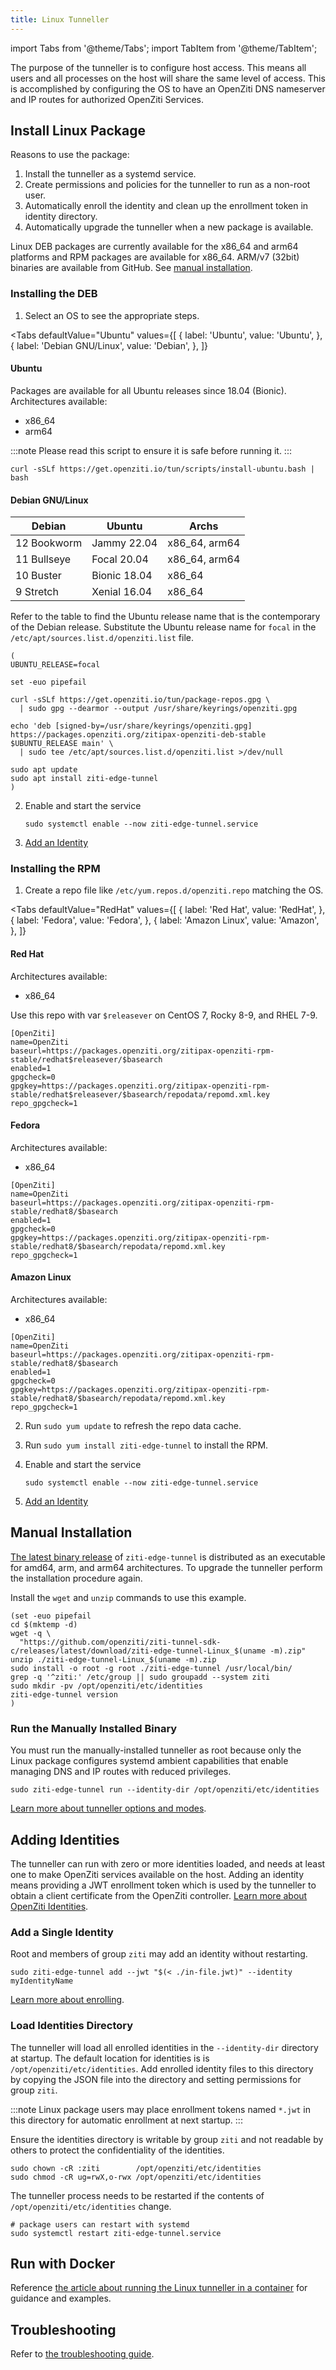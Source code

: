 ```yaml
---
title: Linux Tunneller
---
```


import Tabs from '@theme/Tabs';
import TabItem from '@theme/TabItem';

The purpose of the tunneller is to configure host access. This means all users and all processes on the host will share
the same level of access. This is accomplished by configuring the OS to have an OpenZiti DNS nameserver and IP routes
for authorized OpenZiti Services.

## Install Linux Package

Reasons to use the package:

1. Install the tunneller as a systemd service.
1. Create permissions and policies for the tunneller to run as a non-root user.
1. Automatically enroll the identity and clean up the enrollment token in identity directory.
1. Automatically upgrade the tunneller when a new package is available.

Linux DEB packages are currently available for the x86_64 and arm64 platforms and RPM packages are available for x86_64.
ARM/v7 (32bit) binaries are available from GitHub. See [manual installation](#manual-installation).

### Installing the DEB

1. Select an OS to see the appropriate steps.

<Tabs
  defaultValue="Ubuntu"
  values={[
      { label: 'Ubuntu', value: 'Ubuntu', },
      { label: 'Debian GNU/Linux', value: 'Debian', },
  ]}
>

<TabItem value="Ubuntu">

#### Ubuntu

Packages are available for all Ubuntu releases since 18.04 (Bionic).
<br/>
Architectures available:

* x86_64
* arm64

:::note
Please read this script to ensure it is safe before running it.
:::

```text
curl -sSLf https://get.openziti.io/tun/scripts/install-ubuntu.bash | bash
```

</TabItem>

<TabItem value="Debian">

#### Debian GNU/Linux

| Debian      | Ubuntu       | Archs         |
|-------------|--------------|---------------|
| 12 Bookworm | Jammy 22.04  | x86_64, arm64 |
| 11 Bullseye | Focal 20.04  | x86_64, arm64 |
| 10 Buster   | Bionic 18.04 | x86_64        |
|  9 Stretch  | Xenial 16.04 | x86_64        |

Refer to the table to find the Ubuntu release name that is the contemporary of the Debian release. Substitute the Ubuntu
release name for `focal` in the `/etc/apt/sources.list.d/openziti.list` file.

```text
(
UBUNTU_RELEASE=focal

set -euo pipefail

curl -sSLf https://get.openziti.io/tun/package-repos.gpg \
  | sudo gpg --dearmor --output /usr/share/keyrings/openziti.gpg

echo 'deb [signed-by=/usr/share/keyrings/openziti.gpg] https://packages.openziti.org/zitipax-openziti-deb-stable $UBUNTU_RELEASE main' \
  | sudo tee /etc/apt/sources.list.d/openziti.list >/dev/null

sudo apt update
sudo apt install ziti-edge-tunnel
)
```

</TabItem>
</Tabs>

2. Enable and start the service

    ```text
    sudo systemctl enable --now ziti-edge-tunnel.service
    ```

2. [Add an Identity](#adding-identities)

### Installing the RPM

1. Create a repo file like `/etc/yum.repos.d/openziti.repo` matching the OS.

<Tabs
  defaultValue="RedHat"
  values={[
      { label: 'Red Hat', value: 'RedHat', },
      { label: 'Fedora', value: 'Fedora', },
      { label: 'Amazon Linux', value: 'Amazon', },
  ]}
>
<TabItem value="RedHat">

#### Red Hat

Architectures available:

* x86_64

Use this repo with var `$releasever` on CentOS 7, Rocky 8-9, and RHEL 7-9.

```text
[OpenZiti]
name=OpenZiti
baseurl=https://packages.openziti.org/zitipax-openziti-rpm-stable/redhat$releasever/$basearch
enabled=1
gpgcheck=0
gpgkey=https://packages.openziti.org/zitipax-openziti-rpm-stable/redhat$releasever/$basearch/repodata/repomd.xml.key
repo_gpgcheck=1
```

</TabItem>

<TabItem value="Fedora">

#### Fedora

Architectures available:

* x86_64

```text
[OpenZiti]
name=OpenZiti
baseurl=https://packages.openziti.org/zitipax-openziti-rpm-stable/redhat8/$basearch
enabled=1
gpgcheck=0
gpgkey=https://packages.openziti.org/zitipax-openziti-rpm-stable/redhat8/$basearch/repodata/repomd.xml.key
repo_gpgcheck=1
```

</TabItem>

<TabItem value="Amazon">

#### Amazon Linux

Architectures available:

* x86_64

```text
[OpenZiti]
name=OpenZiti
baseurl=https://packages.openziti.org/zitipax-openziti-rpm-stable/redhat8/$basearch
enabled=1
gpgcheck=0
gpgkey=https://packages.openziti.org/zitipax-openziti-rpm-stable/redhat8/$basearch/repodata/repomd.xml.key
repo_gpgcheck=1
```

</TabItem>
</Tabs>

2. Run `sudo yum update` to refresh the repo data cache.
2. Run `sudo yum install ziti-edge-tunnel` to install the RPM.
2. Enable and start the service

    ```text
    sudo systemctl enable --now ziti-edge-tunnel.service
    ```

2. [Add an Identity](#adding-identities)

## Manual Installation

[The latest binary release](https://github.com/openziti/ziti-tunnel-sdk-c/releases/latest/) of `ziti-edge-tunnel` is
distributed as an executable for amd64, arm, and arm64 architectures. To upgrade the tunneller perform the installation
procedure again.

Install the `wget` and `unzip` commands to use this example.

```text
(set -euo pipefail
cd $(mktemp -d)
wget -q \
  "https://github.com/openziti/ziti-tunnel-sdk-c/releases/latest/download/ziti-edge-tunnel-Linux_$(uname -m).zip"
unzip ./ziti-edge-tunnel-Linux_$(uname -m).zip
sudo install -o root -g root ./ziti-edge-tunnel /usr/local/bin/
grep -q '^ziti:' /etc/group || sudo groupadd --system ziti
sudo mkdir -pv /opt/openziti/etc/identities
ziti-edge-tunnel version
)
```

### Run the Manually Installed Binary

You must run the manually-installed tunneller as root because only the Linux package configures systemd ambient
capabilities that enable managing DNS and IP routes with reduced privileges.

```text
sudo ziti-edge-tunnel run --identity-dir /opt/openziti/etc/identities
```

[Learn more about tunneller options and modes](./linux-tunnel-options.md).

## Adding Identities

The tunneller can run with zero or more identities loaded, and needs at least one to make OpenZiti services available on
the host. Adding an identity means providing a JWT enrollment token which is used by the tunneller to obtain a client
certificate from the OpenZiti controller. [Learn more about OpenZiti Identities](/learn/core-concepts/identities/overview.mdx).

### Add a Single Identity

Root and members of group `ziti` may add an identity without restarting. 

```text
sudo ziti-edge-tunnel add --jwt "$(< ./in-file.jwt)" --identity myIdentityName
```

[Learn more about enrolling](/learn/core-concepts/identities/20-enrolling.md).

### Load Identities Directory

The tunneller will load all enrolled identities in the `--identity-dir` directory at startup. The default location for
identities is is `/opt/openziti/etc/identities`. Add enrolled identity files to this directory by copying the JSON file
into the directory and setting permissions for group `ziti`.

:::note
Linux package users may place enrollment tokens named `*.jwt` in this directory for automatic enrollment at next
startup.
:::

Ensure the identities directory is writable by group `ziti` and not readable by others to protect the confidentiality of
the identities.

```text
sudo chown -cR :ziti        /opt/openziti/etc/identities
sudo chmod -cR ug=rwX,o-rwx /opt/openziti/etc/identities
```

The tunneller process needs to be restarted if the contents of `/opt/openziti/etc/identities` change.

```text
# package users can restart with systemd
sudo systemctl restart ziti-edge-tunnel.service
```

## Run with Docker

Reference [the article about running the Linux tunneller in a container](./container/readme.mdx) for guidance and
examples.

## Troubleshooting

Refer to [the troubleshooting guide](./linux-tunnel-troubleshooting.md).
